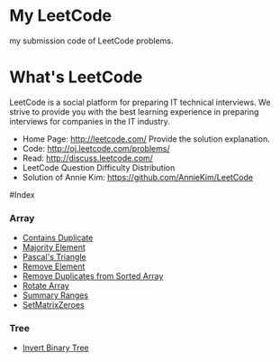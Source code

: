 # My LeetCode
my submission code of LeetCode problems.

# What's LeetCode
LeetCode is a social platform for preparing IT technical interviews. We strive to provide you with the best learning experience in preparing interviews for companies in the IT industry.
- Home Page: http://leetcode.com/ Provide the solution explanation.
- Code: http://oj.leetcode.com/problems/
- Read: http://discuss.leetcode.com/
- LeetCode Question Difficulty Distribution
- Solution of Annie Kim: https://github.com/AnnieKim/LeetCode

#Index
### Array
- [Contains Duplicate](https://github.com/xuyue531/leetcode/tree/master/src/com/xuyue/array/ContainsDuplicate)
- [Majority Element](https://github.com/xuyue531/leetcode/tree/master/src/com/xuyue/array/MajorityElement)
- [Pascal's Triangle](https://github.com/xuyue531/leetcode/tree/master/src/com/xuyue/array/PascalTriangle)
- [Remove Element](https://github.com/xuyue531/leetcode/tree/master/src/com/xuyue/array/RemoveElement)
- [Remove Duplicates from Sorted Array](https://github.com/xuyue531/leetcode/tree/master/src/com/xuyue/array/RemvDupfromSortedArr)
- [Rotate Array](https://github.com/xuyue531/leetcode/tree/master/src/com/xuyue/array/RotateArray)
- [Summary Ranges](https://github.com/xuyue531/leetcode/tree/master/src/com/xuyue/array/SummaryRanges)
- [SetMatrixZeroes](https://github.com/xuyue531/leetcode/tree/master/src/com/xuyue/array/SetMatrixZeroes)

### Tree
- [Invert Binary Tree](https://github.com/xuyue531/leetcode/tree/master/src/com/xuyue/tree/InvertBinaryTree)
